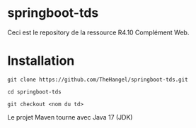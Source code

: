 # springboot-tds

Ceci est le repository de la ressource R4.10 Complément Web.

# Installation

```
git clone https://github.com/TheHangel/springboot-tds.git
```

```
cd springboot-tds 
```

```
git checkout <nom du td> 
```

Le projet Maven tourne avec Java 17 (JDK)
